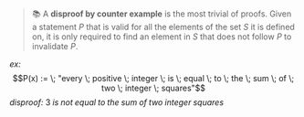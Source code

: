 > 📚 A **disproof by counter example** is the most trivial of proofs. Given a statement $P$ that is valid for all the elements of the set $S$ it is defined on, it is only required to find an element in $S$ that does not follow $P$ to invalidate $P$.

*ex:*
$$P(x) := \; "every \; positive \; integer \; is \; equal \; to \; the \; sum \; of \; two \; integer \; squares"$$
*disproof:*
	$3 \; is \; not \; equal \; to \; the \; sum \; of \; two\; integer \; squares$